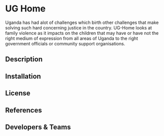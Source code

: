 # UG Home
Uganda has had alot of challenges which birth other challenges that make solving such hard concerning justice in the country. UG-Home looks at family violence as it impacts on the children that may have or have not the right medium of expression from all areas of Uganda to the right government officials or community support organisations.

## Description


## Installation


## License


## References


## Developers & Teams
